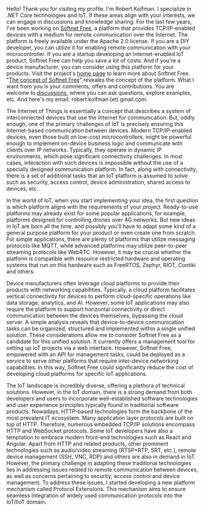 Hello! Thank you for visiting my profile. I'm Robert Koifman. I specialize in .NET Core technologies and IoT. If these areas align with your interests, we can engage in discussions and knowledge sharing. For the last few years, I’ve been working on [Softnet Free](https://github.com/softnet-free), a platform that provides TCP/IP-enabled devices with a medium for remote communication over the Internet. The platform is freely available under the Apache 2.0 license. If you are a DIY developer, you can utilize it for enabling remote communication with your microcontroller. If you are a startup developing an Internet-enabled IoT product, Softnet Free can help you save a lot of costs. And if you're a device manufacturer, you can consider using this platform for your products. Visit the project's [home page](https://github.com/softnet-free) to learn more about Softnet Free. "[The concept of Softnet Free](https://github.com/orgs/Softnet-Free/discussions/2)" reveales the concept of the platform. What I want from you is your comments, offers and contributions. You are welcome to [discussions](https://github.com/orgs/Softnet-Free/discussions), where you can ask questions, explore examples, etc. And here's my email: robert.koifman (et) gmail.com.

The Internet of Things is essentially a concept that describes a system of interconnected devices that use the Internet for communication. But, oddly enough, one of the primary challenges of IoT is precisely ensuring this Internet-based communication between devices. Modern TCP/IP-enabled devices, even those built on low-cost microcontrollers, might be powerful enough to implement on-device business logic and communicate with clients over IP networks. Typically, they operate in dynamic IP environments, which pose significant connectivity challenges. In most cases, interaction with such devices is impossible without the use of a specially designed communication platform. In fact, along with connectivity, there is a set of additional tasks that an IoT platform is assumed to solve such as security, access control, device administration, shared access to devices, etc.  

In the world of IoT, when you start implementing your idea, the first question is which platform aligns with the requirements of your project. Ready-to-use platforms may already exist for some popular applications, for example, platforms designed for controlling drones over 4G networks. But new ideas in IoT are born all the time, and possibly you'll have to adapt some kind of a general purpose platform for your product or even create one from scratch. For simple applications, there are plenty of platforms that utilize messaging protocols like MQTT, while advanced platforms may utilize peer-to-peer streaming protocols like WebRTC. However, it may be crucial whether the platform is compatible with resource restricted hardware and operating systems that run on this hardware such as FreeRTOS, Zephyr, RIOT, Contiki and others.  

Device manufacturers often leverage cloud platforms to provide their products with networking capabilities. Typically, a cloud platform facilitates vertical connectivity for devices to perform cloud-specific operations like data storage, analytics, and AI. However, some IoT applications may also require the platform to support horizontal connectivity or direct communication between the devices themselves, bypassing the cloud server. A simple analysis reveals that device-to-device communication tasks can be organized, structured and implemented within a single unified solution. These considerations allow me to consider Softnet Free as a candidate for this unified solution. It currently offers a management tool for setting up IoT projects via a web interface. However, Softnet Free, empowered with an API for management tasks, could be deployed as a service to serve other platforms that require inter-device networking capabilities. In this way, Softnet Free could significantly reduce the cost of developing cloud platforms for specific IoT applications.  

The IoT landscape is incredibly diverse, offering a plethora of technical solutions. However, in the IoT domain, there is a strong demand from both developers and users to incorporate well-established software technologies and user experience principles typically found in traditional software products. Nowadays, HTTP-based technologies form the backbone of the most prevalent IT ecosystem. Many application layer protocols are built on top of HTTP. Therefore, numerous embedded TCP/IP solutions encompass HTTP and WebSocket protocols. Some IoT developers have also a temptation to embrace modern front-end technologies such as React and Angular. Apart from HTTP and related products, other prominent technologies such as audio/video streaming (RTSP+RTP, SRT, etc.), remote device management (SSH, VNC, RDP) and others are also in demand in IoT. However, the primary challenge in adapting these traditional technologies lies in addressing issues related to remote communication between devices, as well as concerns pertaining to security, access control and device management. To address these issues, I started developing a new platform mechanism called Protocol Extensions. This mechanism aims to ensure seamless integration of widely used communication protocols into the IoT/IIoT domain.

<!--
**Robert-Koifman/robert-koifman** is a ✨ _special_ ✨ repository because its `README.md` (this file) appears on your GitHub profile.

Here are some ideas to get you started:

- 🔭 I’m currently working on ...
- 🌱 I’m currently learning ...
- 👯 I’m looking to collaborate on ...
- 🤔 I’m looking for help with ...
- 💬 Ask me about ...
- 📫 How to reach me: ...
- 😄 Pronouns: ...
- ⚡ Fun fact: ...
-->
